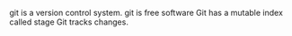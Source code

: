 git is a version control system.
git is free software
Git has a mutable index called stage
Git tracks changes.